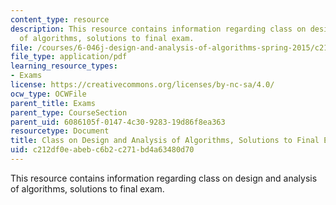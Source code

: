 ```yaml
---
content_type: resource
description: This resource contains information regarding class on design and analysis
  of algorithms, solutions to final exam.
file: /courses/6-046j-design-and-analysis-of-algorithms-spring-2015/c212df0eabebc6b2c271bd4a63480d70_MIT6_046JS15_finalsols.pdf
file_type: application/pdf
learning_resource_types:
- Exams
license: https://creativecommons.org/licenses/by-nc-sa/4.0/
ocw_type: OCWFile
parent_title: Exams
parent_type: CourseSection
parent_uid: 6086105f-0147-4c30-9283-19d86f8ea363
resourcetype: Document
title: Class on Design and Analysis of Algorithms, Solutions to Final Exam
uid: c212df0e-abeb-c6b2-c271-bd4a63480d70
---
```

This resource contains information regarding class on design and analysis of algorithms, solutions to final exam.
